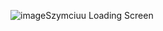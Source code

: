 ![image](https://github.com/user-attachments/assets/3a3c735d-fc1e-4236-9293-c24ac49669ee)Szymciuu Loading Screen 

